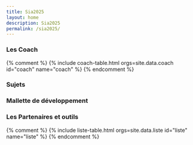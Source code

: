 ```yaml
---
title: Sia2025
layout: home
description: Sia2025
permalink: /sia2025/
---
```


<section id="coach" class="bg-gray-light">
  <div class="container-lg p-responsive py-5 py-md-6 text-center">
    <h3 class="alt-h2 mb-4">Les Coach</h3>
    <div class="coach-grid" id="coach-grid">
      {% comment %}
      {% include coach-table.html orgs=site.data.coach id="coach" name="coach" %}
      {% endcomment %}
    </div>
  </div>
</section>

<section id="sujets" class="bg-gray-light">
  <div class="container-lg p-responsive py-5 py-md-6 text-center">
    <h3 class="alt-h2 mb-4">Sujets</h3>
    <div class="sujets-content">
      <!-- Contenu pour Sujets -->
    </div>
  </div>
</section>

<section id="mallette-developpement" class="bg-gray-light">
  <div class="container-lg p-responsive py-5 py-md-6 text-center">
    <h3 class="alt-h2 mb-4">Mallette de développement</h3>
    <div class="mallette-developpement-content">
      <!-- Contenu pour Mallette de développement -->
    </div>
  </div>
</section>

<section id="outils" class="bg-gray-light">
  <div class="container-lg p-responsive py-5 py-md-6 text-center">
    <h3 class="alt-h2 mb-4">Les Partenaires et outils</h3>
    <div class="outils-grid" id="outils-grid">
      {% comment %}
      {% include liste-table.html orgs=site.data.liste id="liste" name="liste" %}
      {% endcomment %}
    </div>
  </div>
</section>
